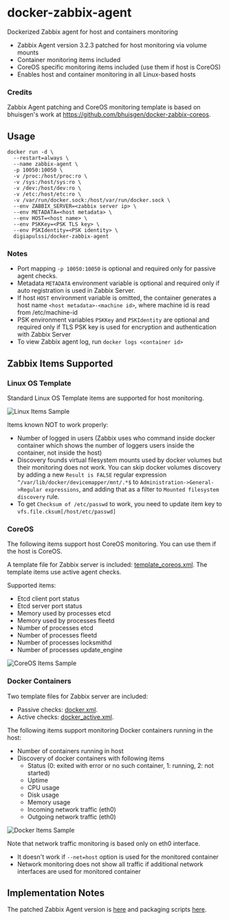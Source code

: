 # docker-zabbix-agent

Dockerized Zabbix agent for host and containers monitoring

* Zabbix Agent version 3.2.3 patched for host monitoring via volume mounts
* Container monitoring items included
* CoreOS specific monitoring items included (use them if host is CoreOS)
* Enables host and container monitoring in all Linux-based hosts

### Credits

Zabbix Agent patching and CoreOS monitoring template is based on
bhuisgen's work at https://github.com/bhuisgen/docker-zabbix-coreos.

## Usage

```
docker run -d \
  --restart=always \
  --name zabbix-agent \
  -p 10050:10050 \
  -v /proc:/host/proc:ro \
  -v /sys:/host/sys:ro \
  -v /dev:/host/dev:ro \
  -v /etc:/host/etc:ro \
  -v /var/run/docker.sock:/host/var/run/docker.sock \
  --env ZABBIX_SERVER=<zabbix server ip> \
  --env METADATA=<host metadata> \
  --env HOST=<host name> \
  --env PSKKey=<PSK TLS key> \
  --env PSKIdentity=<PSK identity> \
  digiapulssi/docker-zabbix-agent
```

### Notes

* Port mapping `-p 10050:10050` is optional and required only for passive agent checks.
* Metadata `METADATA` environment variable is optional and required only if
  auto registration is used in Zabbix Server.
* If host `HOST` environment variable is omitted, the container generates a host name
  `<host metadata>-<machine id>`, where machine id is read from /etc/machine-id
* PSK environment variables `PSKKey` and `PSKIdentity` are optional and
  required only if TLS PSK key is used for encryption and authentication with Zabbix Server
* To view Zabbix agent log, run `docker logs <container id>`

## Zabbix Items Supported

### Linux OS Template

Standard Linux OS Template items are supported for host monitoring.

![Linux Items Sample](https://github.com/digiapulssi/docker-zabbix-agent/raw/master/documentation/latestdata-oslinux.png)

Items known NOT to work properly:

* Number of logged in users (Zabbix uses who command inside docker container which shows the number of
  loggers users inside the container, not inside the host)
* Discovery founds virtual filesystem mounts used by docker volumes but their monitoring does not work.
  You can skip docker volumes discovery by adding a new `Result is FALSE` regular expression `^/var/lib/docker/devicemapper/mnt/.*$`
  to `Administration->General->Regular expressions`, and adding that as a filter to `Mounted filesystem discovery` rule.
* To get `Checksum of /etc/passwd` to work, you need to update item key to `vfs.file.cksum[/host/etc/passwd]`

### CoreOS

The following items support host CoreOS monitoring. You can use them if the host is CoreOS.

A template file for Zabbix server is included: [template_coreos.xml](https://raw.githubusercontent.com/digiapulssi/docker-zabbix-agent/master/templates/template_coreos.xml).
The template items use active agent checks.

Supported items:

* Etcd client port status
* Etcd server port status
* Memory used by processes etcd
* Memory used by processes fleetd
* Number of processes etcd
* Number of processes fleetd
* Number of processes locksmithd
* Number of processes update_engine

![CoreOS Items Sample](https://github.com/digiapulssi/docker-zabbix-agent/raw/master/documentation/latestdata-coreos.png)

### Docker Containers

Two template files for Zabbix server are included:

* Passive checks: [docker.xml](https://github.com/digiapulssi/zabbix-monitoring-scripts/raw/master/templates/docker.xml).
* Active checks: [docker_active.xml](https://github.com/digiapulssi/zabbix-monitoring-scripts/raw/master/templates/docker_active.xml).

The following items support monitoring Docker containers running in the host:

* Number of containers running in host
* Discovery of docker containers with following items
  * Status (0: exited with error or no such container, 1: running, 2: not started)
  * Uptime
  * CPU usage
  * Disk usage
  * Memory usage
  * Incoming network traffic (eth0)
  * Outgoing network traffic (eth0)

![Docker Items Sample](https://github.com/digiapulssi/docker-zabbix-agent/raw/master/documentation/latestdata-docker.png)

Note that network traffic monitoring is based only on eth0 interface.

* It doesn't work if `--net=host` option is used for the monitored container
* Network monitoring does not show all traffic if additional network interfaces are used for monitored container

## Implementation Notes

The patched Zabbix Agent version is [here](https://github.com/digiapulssi/zabbix/tree/docker-host-monitoring)
and packaging scripts [here](https://github.com/digiapulssi/zabbix-agent/).
